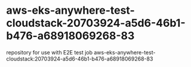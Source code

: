 # aws-eks-anywhere-test-cloudstack-20703924-a5d6-46b1-b476-a68918069268-83
repository for use with E2E test job aws-eks-anywhere-test-cloudstack:20703924-a5d6-46b1-b476-a68918069268-83

